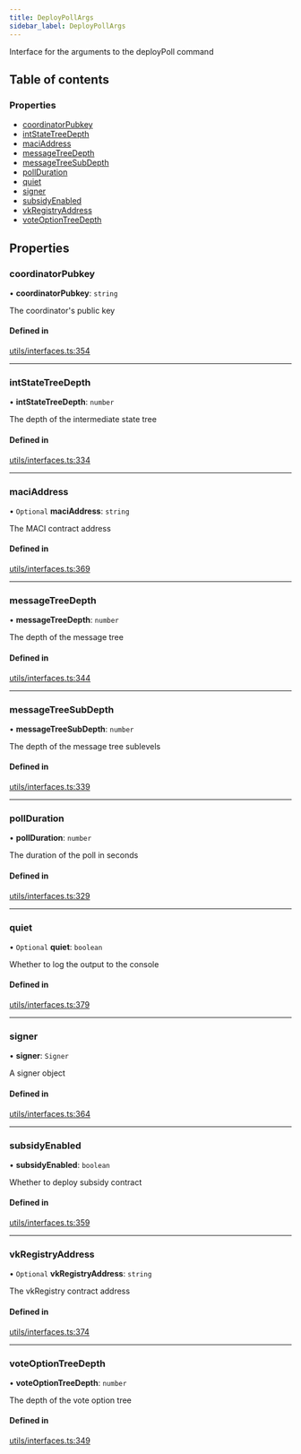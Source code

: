 ```yaml
---
title: DeployPollArgs
sidebar_label: DeployPollArgs
---
```


Interface for the arguments to the deployPoll command

## Table of contents

### Properties

- [coordinatorPubkey](DeployPollArgs.md#coordinatorpubkey)
- [intStateTreeDepth](DeployPollArgs.md#intstatetreedepth)
- [maciAddress](DeployPollArgs.md#maciaddress)
- [messageTreeDepth](DeployPollArgs.md#messagetreedepth)
- [messageTreeSubDepth](DeployPollArgs.md#messagetreesubdepth)
- [pollDuration](DeployPollArgs.md#pollduration)
- [quiet](DeployPollArgs.md#quiet)
- [signer](DeployPollArgs.md#signer)
- [subsidyEnabled](DeployPollArgs.md#subsidyenabled)
- [vkRegistryAddress](DeployPollArgs.md#vkregistryaddress)
- [voteOptionTreeDepth](DeployPollArgs.md#voteoptiontreedepth)

## Properties

### coordinatorPubkey

• **coordinatorPubkey**: `string`

The coordinator's public key

#### Defined in

[utils/interfaces.ts:354](https://github.com/privacy-scaling-explorations/maci/blob/6a905de08/cli/ts/utils/interfaces.ts#L354)

---

### intStateTreeDepth

• **intStateTreeDepth**: `number`

The depth of the intermediate state tree

#### Defined in

[utils/interfaces.ts:334](https://github.com/privacy-scaling-explorations/maci/blob/6a905de08/cli/ts/utils/interfaces.ts#L334)

---

### maciAddress

• `Optional` **maciAddress**: `string`

The MACI contract address

#### Defined in

[utils/interfaces.ts:369](https://github.com/privacy-scaling-explorations/maci/blob/6a905de08/cli/ts/utils/interfaces.ts#L369)

---

### messageTreeDepth

• **messageTreeDepth**: `number`

The depth of the message tree

#### Defined in

[utils/interfaces.ts:344](https://github.com/privacy-scaling-explorations/maci/blob/6a905de08/cli/ts/utils/interfaces.ts#L344)

---

### messageTreeSubDepth

• **messageTreeSubDepth**: `number`

The depth of the message tree sublevels

#### Defined in

[utils/interfaces.ts:339](https://github.com/privacy-scaling-explorations/maci/blob/6a905de08/cli/ts/utils/interfaces.ts#L339)

---

### pollDuration

• **pollDuration**: `number`

The duration of the poll in seconds

#### Defined in

[utils/interfaces.ts:329](https://github.com/privacy-scaling-explorations/maci/blob/6a905de08/cli/ts/utils/interfaces.ts#L329)

---

### quiet

• `Optional` **quiet**: `boolean`

Whether to log the output to the console

#### Defined in

[utils/interfaces.ts:379](https://github.com/privacy-scaling-explorations/maci/blob/6a905de08/cli/ts/utils/interfaces.ts#L379)

---

### signer

• **signer**: `Signer`

A signer object

#### Defined in

[utils/interfaces.ts:364](https://github.com/privacy-scaling-explorations/maci/blob/6a905de08/cli/ts/utils/interfaces.ts#L364)

---

### subsidyEnabled

• **subsidyEnabled**: `boolean`

Whether to deploy subsidy contract

#### Defined in

[utils/interfaces.ts:359](https://github.com/privacy-scaling-explorations/maci/blob/6a905de08/cli/ts/utils/interfaces.ts#L359)

---

### vkRegistryAddress

• `Optional` **vkRegistryAddress**: `string`

The vkRegistry contract address

#### Defined in

[utils/interfaces.ts:374](https://github.com/privacy-scaling-explorations/maci/blob/6a905de08/cli/ts/utils/interfaces.ts#L374)

---

### voteOptionTreeDepth

• **voteOptionTreeDepth**: `number`

The depth of the vote option tree

#### Defined in

[utils/interfaces.ts:349](https://github.com/privacy-scaling-explorations/maci/blob/6a905de08/cli/ts/utils/interfaces.ts#L349)
